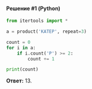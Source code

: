 #### Решение #1 (Python)
```python
from itertools import *

a = product('КАТЕР', repeat=3)

count = 0
for i in a:
    if i.count('Р') >= 2:
        count += 1

print(count)
```
**Ответ:** 13.
